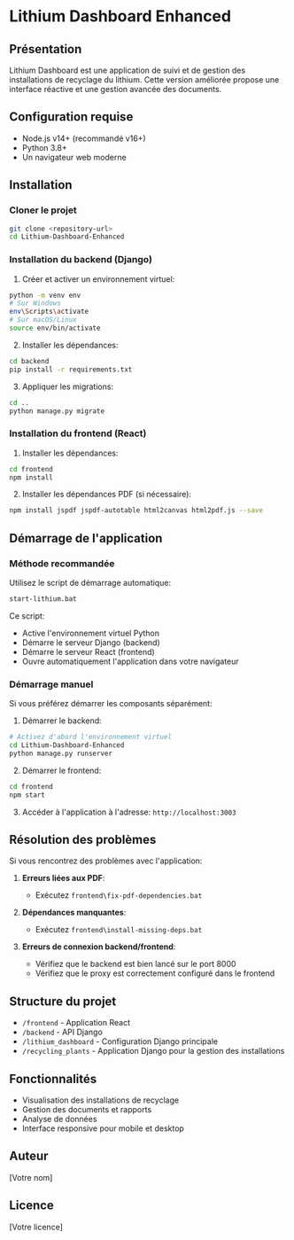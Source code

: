 # Lithium Dashboard Enhanced

## Présentation
Lithium Dashboard est une application de suivi et de gestion des installations de recyclage du lithium. Cette version améliorée propose une interface réactive et une gestion avancée des documents.

## Configuration requise
- Node.js v14+ (recommandé v16+)
- Python 3.8+
- Un navigateur web moderne

## Installation

### Cloner le projet
```bash
git clone <repository-url>
cd Lithium-Dashboard-Enhanced
```

### Installation du backend (Django)
1. Créer et activer un environnement virtuel:
```bash
python -m venv env
# Sur Windows
env\Scripts\activate
# Sur macOS/Linux
source env/bin/activate
```

2. Installer les dépendances:
```bash
cd backend
pip install -r requirements.txt
```

3. Appliquer les migrations:
```bash
cd ..
python manage.py migrate
```

### Installation du frontend (React)
1. Installer les dépendances:
```bash
cd frontend
npm install
```

2. Installer les dépendances PDF (si nécessaire):
```bash
npm install jspdf jspdf-autotable html2canvas html2pdf.js --save
```

## Démarrage de l'application

### Méthode recommandée
Utilisez le script de démarrage automatique:
```bash
start-lithium.bat
```

Ce script:
- Active l'environnement virtuel Python
- Démarre le serveur Django (backend)
- Démarre le serveur React (frontend)
- Ouvre automatiquement l'application dans votre navigateur

### Démarrage manuel
Si vous préférez démarrer les composants séparément:

1. Démarrer le backend:
```bash
# Activez d'abord l'environnement virtuel
cd Lithium-Dashboard-Enhanced
python manage.py runserver
```

2. Démarrer le frontend:
```bash
cd frontend
npm start
```

3. Accéder à l'application à l'adresse: `http://localhost:3003`

## Résolution des problèmes
Si vous rencontrez des problèmes avec l'application:

1. **Erreurs liées aux PDF**:
   - Exécutez `frontend\fix-pdf-dependencies.bat`

2. **Dépendances manquantes**:
   - Exécutez `frontend\install-missing-deps.bat`

3. **Erreurs de connexion backend/frontend**:
   - Vérifiez que le backend est bien lancé sur le port 8000
   - Vérifiez que le proxy est correctement configuré dans le frontend

## Structure du projet
- `/frontend` - Application React
- `/backend` - API Django
- `/lithium_dashboard` - Configuration Django principale
- `/recycling_plants` - Application Django pour la gestion des installations

## Fonctionnalités
- Visualisation des installations de recyclage
- Gestion des documents et rapports
- Analyse de données
- Interface responsive pour mobile et desktop

## Auteur
[Votre nom]

## Licence
[Votre licence]
